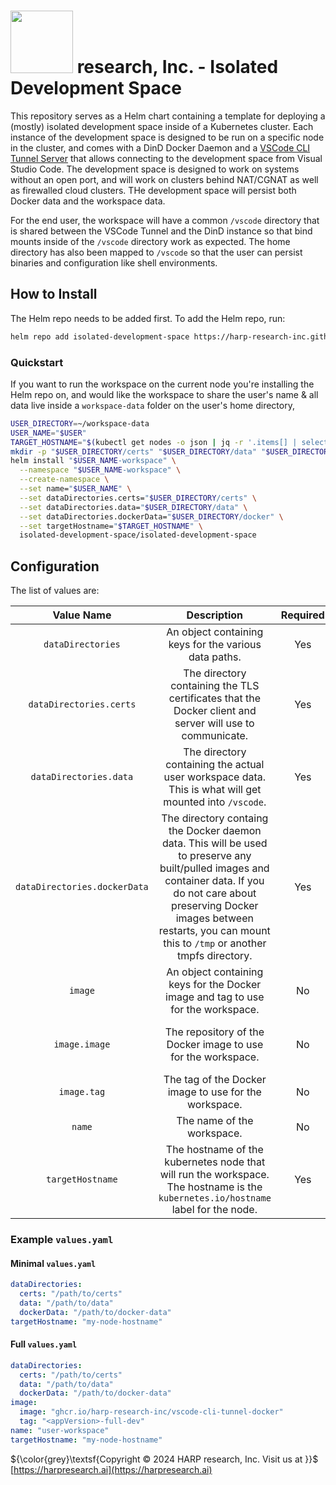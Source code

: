 # <img src="https://static.wixstatic.com/media/355b75_1c4e29d87f1e449cbdfdb2b623ac66ce~mv2.png/v1/fill/w_292,h_72,fp_0.50_0.50,q_85,usm_0.66_1.00_0.01,enc_auto/355b75_1c4e29d87f1e449cbdfdb2b623ac66ce~mv2.png" width="100"> research, Inc. - **Isolated Development Space**

This repository serves as a Helm chart containing a template for deploying a (mostly) isolated development space inside of a Kubernetes cluster. Each instance of the development space is designed to be run on a specific node in the cluster, and comes with a DinD Docker Daemon and a [VSCode CLI Tunnel Server](https://github.com/HARP-research-Inc/vscode-cli-tunnel-docker) that allows connecting to the development space from Visual Studio Code. The development space is designed to work on systems without an open port, and will work on clusters behind NAT/CGNAT as well as firewalled cloud clusters. THe development space will persist both Docker data and the workspace data.

For the end user, the workspace will have a common `/vscode` directory that is shared between the VSCode Tunnel and the DinD instance so that bind mounts inside of the `/vscode` directory work as expected. The home directory has also been mapped to `/vscode` so that the user can persist binaries and configuration like shell environments.

## How to Install

The Helm repo needs to be added first. To add the Helm repo, run:

```bash
helm repo add isolated-development-space https://harp-research-inc.github.io/isolated-development-space/
```

### Quickstart

If you want to run the workspace on the current node you're installing the Helm repo on, and would like the workspace to share the user's name & all data live inside a `workspace-data` folder on the user's home directory,

```bash
USER_DIRECTORY=~/workspace-data
USER_NAME="$USER"
TARGET_HOSTNAME="$(kubectl get nodes -o json | jq -r '.items[] | select(.status.nodeInfo.machineID == "'"$(cat /etc/machine-id)"'") | .metadata.labels["kubernetes.io/hostname"]')"
mkdir -p "$USER_DIRECTORY/certs" "$USER_DIRECTORY/data" "$USER_DIRECTORY/docker"
helm install "$USER_NAME-workspace" \
  --namespace "$USER_NAME-workspace" \
  --create-namespace \
  --set name="$USER_NAME" \
  --set dataDirectories.certs="$USER_DIRECTORY/certs" \
  --set dataDirectories.data="$USER_DIRECTORY/data" \
  --set dataDirectories.dockerData="$USER_DIRECTORY/docker" \
  --set targetHostname="$TARGET_HOSTNAME" \
  isolated-development-space/isolated-development-space
```

## Configuration

The list of values are:

<!-- add-values-table-here-start -->

| Value Name | Description | Required | Default Value |
|:---:|:---:|:---:|:---:|
| `dataDirectories` | An object containing keys for the various data paths. | Yes | - |
| `dataDirectories.certs` | The directory containing the TLS certificates that the Docker client and server will use to communicate. | Yes | - |
| `dataDirectories.data` | The directory containing the actual user workspace data. This is what will get mounted into `/vscode`. | Yes | - |
| `dataDirectories.dockerData` | The directory containg the Docker daemon data. This will be used to preserve any built/pulled images and container data. If you do not care about preserving Docker images between restarts, you can mount this to `/tmp` or another tmpfs directory. | Yes | - |
| `image` | An object containing keys for the Docker image and tag to use for the workspace. | No | - |
| `image.image` | The repository of the Docker image to use for the workspace. | No | `ghcr.io/harp-research-inc/vscode-cli-tunnel-docker` |
| `image.tag` | The tag of the Docker image to use for the workspace. | No | `<appVersion>-full-dev` |
| `name` | The name of the workspace. | No | `user-workspace` |
| `targetHostname` | The hostname of the kubernetes node that will run the workspace. The hostname is the `kubernetes.io/hostname` label for the node. | Yes | - |

### Example `values.yaml`

#### Minimal `values.yaml`

```yaml
dataDirectories: 
  certs: "/path/to/certs"
  data: "/path/to/data"
  dockerData: "/path/to/docker-data"
targetHostname: "my-node-hostname"
```

#### Full `values.yaml`

```yaml
dataDirectories: 
  certs: "/path/to/certs"
  data: "/path/to/data"
  dockerData: "/path/to/docker-data"
image: 
  image: "ghcr.io/harp-research-inc/vscode-cli-tunnel-docker"
  tag: "<appVersion>-full-dev"
name: "user-workspace"
targetHostname: "my-node-hostname"
```

<!-- add-values-table-here-end -->

${\color{grey}\textsf{Copyright © 2024 HARP research, Inc. Visit us at }}$ [https://harpresearch.ai](https://harpresearch.ai)
